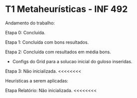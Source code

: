 # T1 Metaheurísticas - INF 492

Andamento do trabalho:

Etapa 0: Concluída.

Etapa 1: Concluída com bons resultados.

Etapa 2: Concluída com resultados em média bons.
  - Configs do Grid para a solucao inicial do guloso inseridas.
  
Etapa 3: Não inicializada. <<<<<<<<

Heurísticas a serem aplicadas:

Etapa Relatório: Não inicializada. <<<<<<<<
